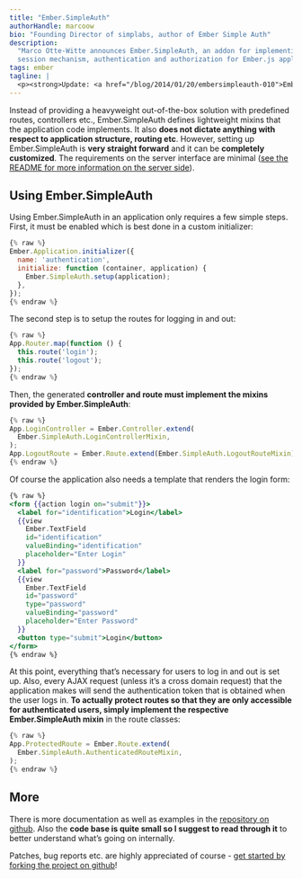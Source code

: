 ```yaml
---
title: "Ember.SimpleAuth"
authorHandle: marcoow
bio: "Founding Director of simplabs, author of Ember Simple Auth"
description:
  "Marco Otte-Witte announces Ember.SimpleAuth, an addon for implementing a
  session mechanism, authentication and authorization for Ember.js applications."
tags: ember
tagline: |
  <p><strong>Update: <a href="/blog/2014/01/20/embersimpleauth-010">Ember.SimpleAuth 0.1.0 has been released!</a></strong> The information in this is (partially) outdated.</p> <p>After I wrote 2 <a href="/blog/2013/06/15/authentication-in-emberjs" title="the initial post">blog</a> <a href="/blog/2013/08/08/better-authentication-in-emberjs" title="the second post with a refined implementation">posts</a> on implementing token based authentication in <a href="http://emberjs.com">Ember.js</a> applications and got quite some feedback, good suggestions etc., I thought it <strong>would be nice to pack all these ideas in an Ember.js plugin</strong> so everybody could easily integrate that into their applications. Now <strong>I finally managed to release version 0.0.1 of that plugin</strong>: <a href="https://github.com/mainmatter/ember-simple-auth">Ember.SimpleAuth</a>.</p>
---
```


Instead of providing a heavyweight out-of-the-box solution with predefined
routes, controllers etc., Ember.SimpleAuth defines lightweight mixins that the
application code implements. It also **does not dictate anything with respect to
application structure, routing etc**. However, setting up Ember.SimpleAuth is
**very straight forward** and it can be **completely customized**. The
requirements on the server interface are minimal
([see the README for more information on the server side](https://github.com/mainmatter/ember-simple-auth#the-server-side)).

## Using Ember.SimpleAuth

Using Ember.SimpleAuth in an application only requires a few simple steps.
First, it must be enabled which is best done in a custom initializer:

```js
{% raw %}
Ember.Application.initializer({
  name: 'authentication',
  initialize: function (container, application) {
    Ember.SimpleAuth.setup(application);
  },
});
{% endraw %}
```

The second step is to setup the routes for logging in and out:

```js
{% raw %}
App.Router.map(function () {
  this.route('login');
  this.route('logout');
});
{% endraw %}
```

Then, the generated **controller and route must implement the mixins provided by
Ember.SimpleAuth**:

```js
{% raw %}
App.LoginController = Ember.Controller.extend(
  Ember.SimpleAuth.LoginControllerMixin,
);
App.LogoutRoute = Ember.Route.extend(Ember.SimpleAuth.LogoutRouteMixin);
{% endraw %}
```

Of course the application also needs a template that renders the login form:

```hbs
{% raw %}
<form {{action login on="submit"}}>
  <label for="identification">Login</label>
  {{view
    Ember.TextField
    id="identification"
    valueBinding="identification"
    placeholder="Enter Login"
  }}
  <label for="password">Password</label>
  {{view
    Ember.TextField
    id="password"
    type="password"
    valueBinding="password"
    placeholder="Enter Password"
  }}
  <button type="submit">Login</button>
</form>
{% endraw %}
```

At this point, everything that’s necessary for users to log in and out is set
up. Also, every AJAX request (unless it’s a cross domain request) that the
application makes will send the authentication token that is obtained when the
user logs in. **To actually protect routes so that they are only accessible for
authenticated users, simply implement the respective Ember.SimpleAuth mixin** in
the route classes:

```js
{% raw %}
App.ProtectedRoute = Ember.Route.extend(
  Ember.SimpleAuth.AuthenticatedRouteMixin,
);
{% endraw %}
```

## More

There is more documentation as well as examples in the
[repository on github](https://github.com/mainmatter/ember-simple-auth). Also
the **code base is quite small so I suggest to read through it** to better
understand what’s going on internally.

Patches, bug reports etc. are highly appreciated of course -
[get started by forking the project on github](https://github.com/mainmatter/ember-simple-auth)!
